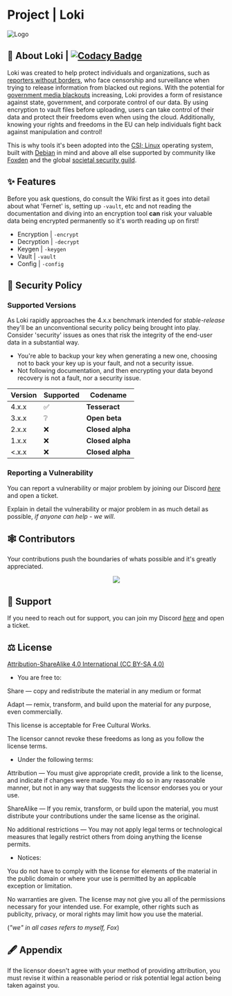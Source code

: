 # Project | Loki

![Logo](https://media.discordapp.net/attachments/1066955501910364170/1099833309258842193/loki.png?width=425&height=425)

## 🚀 About Loki | [![Codacy Badge](https://app.codacy.com/project/badge/Grade/4e6eb5c93e3242c7894e47349b6df69c)](https://app.codacy.com/gh/FoxIDK/loki/dashboard?utm_source=gh&utm_medium=referral&utm_content=&utm_campaign=Badge_grade)

Loki was created to help protect individuals and organizations, such as [reporters without borders](https://rsf.org/en), who face censorship and surveillance when trying to release information from blacked out regions. With the potential for [government media blackouts](https://en.wikipedia.org/wiki/Media_blackout) increasing, Loki provides a form of resistance against state, government, and corporate control of our data. By using encryption to vault files before uploading, users can take control of their data and protect their freedoms even when using the cloud. Additionally, knowing your rights and freedoms in the EU can help individuals fight back against manipulation and control!

This is why tools it's been adopted into the [CSI; Linux](https://csilinux.com/) operating system, built with [Debian](https://www.debian.org/) in mind and above all else supported by community like [Foxden](https://discord.gg/H4CjUqHm3Q) and the global [societal security guild](https://www.discord.gg/SAmAPUSzug).

## ✨ Features

Before you ask questions, do consult the Wiki first as it goes into detail about what 'Fernet' is, setting up `-vault`, etc and not reading the documentation and diving into an encryption tool **can** risk your valuable data being encrypted permanently so it's worth reading up on first!
- Encryption | `-encrypt`
- Decryption | `-decrypt`
- Keygen | `-keygen`
- Vault | `-vault`
- Config | `-config`

## 📛 Security Policy

### Supported Versions

As Loki rapidly approaches the 4.x.x benchmark intended for _stable-release_ they'll be an unconventional security policy being brought into play. Consider 'security' issues as ones that risk the integrity of the end-user data in a substantial way.

 - You're able to backup your key when generating a new one, choosing not to back your key up is your fault, and not a security issue.
 - Not following documentation, and then encrypting your data beyond recovery is not a fault, nor a security issue.


| Version | Supported          | Codename         |
| ------- | ------------------ | ---------------- |
| 4.x.x   | :white_check_mark: | **Tesseract**    |
| 3.x.x   | :grey_question:    | **Open beta**    |
| 2.x.x   | :x:                | **Closed alpha** |
| 1.x.x   | :x:                | **Closed alpha** |
| <.x.x   | :x:                | **Closed alpha** |

### Reporting a Vulnerability

You can report a vulnerability or major problem by joining our Discord [*here*](https://discord.gg/H4CjUqHm3Q) and open a ticket.

Explain in detail the vulnerability or major problem in as much detail as possible, _if anyone can help - we will_.

## 🕸 Contributors

Your contributions push the boundaries of whats possible and it's greatly appreciated.
<br>
<a href="https://github.com/FoxIDK/loki/graphs/contributors">
<p align="center">
  <img src="https://contrib.rocks/image?repo=FoxIDK/loki" />
  </p>
</a>

## 📱 Support

If you need to reach out for support, you can join my Discord [*here*](https://discord.gg/H4CjUqHm3Q) and open a ticket.

## ⚖ License

[Attribution-ShareAlike 4.0 International (CC BY-SA 4.0)](http://creativecommons.org/licenses/by-sa/4.0/)

- You are free to:

Share — copy and redistribute the material in any medium or format

Adapt — remix, transform, and build upon the material
for any purpose, even commercially.

This license is acceptable for Free Cultural Works.

The licensor cannot revoke these freedoms as long as you follow the license terms.

- Under the following terms:

Attribution — You must give appropriate credit, provide a link to the license, and indicate if changes were made. You may do so in any reasonable manner, but not in any way that suggests the licensor endorses you or your use.

ShareAlike — If you remix, transform, or build upon the material, you must distribute your contributions under the same license as the original.

No additional restrictions — You may not apply legal terms or technological measures that legally restrict others from doing anything the license permits.

- Notices:

You do not have to comply with the license for elements of the material in the public domain or where your use is permitted by an applicable exception or limitation.

No warranties are given. The license may not give you all of the permissions necessary for your intended use. For example, other rights such as publicity, privacy, or moral rights may limit how you use the material.

(_"we" in all cases refers to myself, Fox_)

## 🖋 Appendix

If the licensor doesn't agree with your method of providing attribution, you must revise it within a reasonable period or risk potential legal action being taken against you.